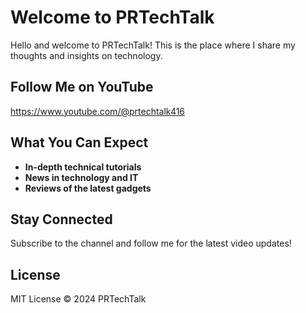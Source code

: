 # Welcome to PRTechTalk

Hello and welcome to PRTechTalk! This is the place where I share my thoughts and insights on technology.

## Follow Me on YouTube
https://www.youtube.com/@prtechtalk416


## What You Can Expect
- **In-depth technical tutorials**
- **News in technology and IT**
- **Reviews of the latest gadgets**

## Stay Connected
Subscribe to the channel and follow me for the latest video updates!

## License
MIT License © 2024 PRTechTalk


